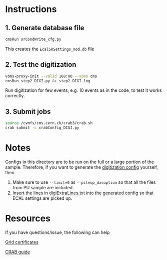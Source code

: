 # Instructions
## 1. Generate database file

  ```bash
  cmsRun srCondWrite_cfg.py
  ```

This creates the `EcalSRSettings_mod.db` file

## 2. Test the digitization

  ```bash
  voms-proxy-init --valid 168:00 --voms cms
  cmsRun step2_DIGI.py &> step2_DIGI.log
  ```

Run digitization for few events, e.g. 10 events as in the code, to test it works correctly.

## 3. Submit jobs

  ```bash
  source /cvmfs/cms.cern.ch/crab3/crab.sh
  crab submit -c crabConfig_DIGI.py
  ```

# Notes
Configs in this directory are to be run on the full or a large portion of the sample. Therefore, if you want to generate the [digitization config](step2_DIGI.py) yourself, then 

1. Make sure to use `--limit=0` as `--pileup_dasoption` so that all the files from PU sample are included.
2. Insert the lines in [digiExtraLines.txt](digiExtraLines.txt) into the generated config so that ECAL settings are picked up.

# Resources

If you have questions/issue, the following can help

[Grid certificates](https://twiki.cern.ch/twiki/bin/view/CMSPublic/WorkBookRunningGrid)

[CRAB guide](https://twiki.cern.ch/twiki/bin/view/CMSPublic/SWGuideCrab)

